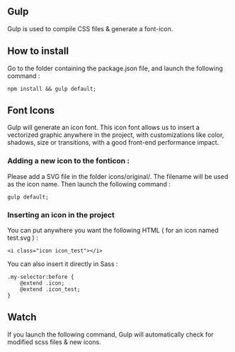 ## Gulp

Gulp is used to compile CSS files & generate a font-icon.

## How to install

Go to the folder containing the package.json file, and launch the following command :

`npm install && gulp default;`

## Font Icons

Gulp will generate an icon font. This icon font allows us to insert a vectorized graphic anywhere in the project, with customizations like color, shadows, size or transitions, with a good front-end performance impact.

### Adding a new icon to the fonticon :

Please add a SVG file in the folder icons/original/. The filename will be used as the icon name. Then launch the following command :

`gulp default;`

### Inserting an icon in the project

You can put anywhere you want the following HTML ( for an icon named test.svg ) :

`<i class="icon icon_test"></i>`

You can also insert it directly in Sass :

```
.my-selector:before {
    @extend .icon;
    @extend .icon_test;
}
 ```

## Watch

If you launch the following command, Gulp will automatically check for modified scss files & new icons.
